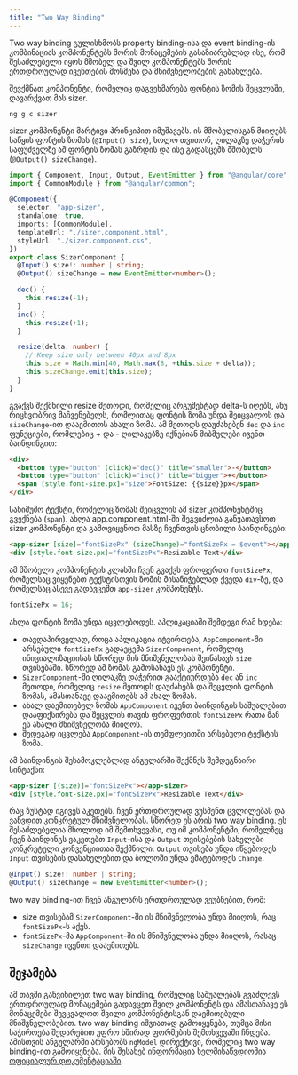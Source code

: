 ```yaml
---
title: "Two Way Binding"
---
```


Two way binding გულისხმობს property binding-ისა და event binding-ის კომბინაციას
კომპონენტებს შორის მონაცემების გასაზიარებლად ისე, რომ შესაძლებელი იყოს
მშობელ და შვილ კომპონენტებს შორის ერთდროულად ივენთების მოსმენა და მნიშვნელობების
განახლება.

შევქმნათ კომპონენტი, რომელიც დაგვეხმარება ფონტის ზომის შეცვლაში, დავარქვათ მას sizer.

```
ng g c sizer
```

sizer კომპონენტი მარტივი პრინციპით იმუშავებს. ის მშობელისგან მიიღებს საწყის ფონტის ზომას
(`@Input() size`),
ხოლო თვითონ, ღილაკზე დაჭერის საფუძველზე ამ ფონტის ზომას გაზრდის და ისე გადასცემს მშობელს
(`@Output() sizeChange`).

```ts
import { Component, Input, Output, EventEmitter } from "@angular/core";
import { CommonModule } from "@angular/common";

@Component({
  selector: "app-sizer",
  standalone: true,
  imports: [CommonModule],
  templateUrl: "./sizer.component.html",
  styleUrl: "./sizer.component.css",
})
export class SizerComponent {
  @Input() size!: number | string;
  @Output() sizeChange = new EventEmitter<number>();

  dec() {
    this.resize(-1);
  }
  inc() {
    this.resize(+1);
  }

  resize(delta: number) {
    // Keep size only between 40px and 8px
    this.size = Math.min(40, Math.max(8, +this.size + delta));
    this.sizeChange.emit(this.size);
  }
}
```

გვაქვს შექმნილი resize მეთოდი, რომელიც არგუმენტად delta-ს იღებს, ანუ რიცხვობრივ
მაჩვენებელს, რომლითაც ფონტის ზომა უნდა შეიცვალოს და `sizeChange`-ით დააემითოს
ახალი ზომა. ამ მეთოდს დაუძახებენ `dec` და `inc` ფუნქციები, რომლებიც + და - ღილაკებზე
იქნებიან მიბმულები ივენთ ბაინდინგით:

```html
<div>
  <button type="button" (click)="dec()" title="smaller">-</button>
  <button type="button" (click)="inc()" title="bigger">+</button>
  <span [style.font-size.px]="size">FontSize: {{size}}px</span>
</div>
```

სანიმუშო ტექსტი, რომელიც ზომას შეიცვლის ამ sizer კომპონენტშიც გვექნება (`span`).
ახლა app.component.html-ში შეგვიძლია განვათავსოთ sizer კომპონენტი და გამოვიყენოთ
მასზე ჩვენთვის ცნობილი ბაინდინგები:

```html
<app-sizer [size]="fontSizePx" (sizeChange)="fontSizePx = $event"></app-sizer>
<div [style.font-size.px]="fontSizePx">Resizable Text</div>
```

ამ მშობელი კომპონენტის კლასში ჩვენ გვაქვს ფროფერთი `fontSizePx`,
რომელსაც ვიყენებთ ტექსტისთვის ზომის მისანიჭებლად ქვედა `div`-ზე,
და რომელსაც ასევე გადავცემთ `app-sizer` კომპონენტს.

```ts
fontSizePx = 16;
```

ახლა ფონტის ზომა უნდა იცვლებოდეს. აპლიკაციაში შემდეგი რამ ხდება:

- თავდაპირველად, როცა აპლიკაცია იტვირთება, `AppComponent`-ში არსებული `fontSizePx`
  გადაეცემა `SizerComponent`, რომელიც ინიციალიზაციისას სწორედ მის მნიშვნელობას შეინახავს
  `size` თვისებაში. სწორედ ამ ზომას გამოსახავს ეს კომპონენტი.
- `SizerComponent`-ში ღილაკზე დაჭერით გააქტიურდება `dec` ან `inc` მეთოდი, რომელიც `resize` მეთოდს
  დაუძახებს და შეცვლის ფონტის ზომას, ამასთანავე დააემითებს ამ ახალ ზომას.
- ახალ დაემითებულ ზომას `AppComponent` ივენთ ბაინდინგის საშუალებით დააფიქსირებს და შეცვლის თავის
  ფროფერთის `fontSizePx` რათა მან ეს ახალი მნიშვნელობა მიიღოს.
- შედეგად იცვლება `AppComponent`-ის თემფლეითში არსებული ტექსტის ზომა.

ამ ბაინდინგის შესამოკლებლად ანგულარში შექმნეს შემდეგნაირი სინტაქსი:

```html
<app-sizer [(size)]="fontSizePx"></app-sizer>
<div [style.font-size.px]="fontSizePx">Resizable Text</div>
```

რაც ზუსტად იგივეს აკეთებს. ჩვენ ერთდროულად ვუსმენთ ცვლილებას და ვაწვდით კონკრეტულ მნიშვნელობას.
სწორედ ეს არის two way binding. ეს შესაძლებელია მხოლოდ იმ შემთხვევასი, თუ იმ კომპონენტში, რომელზეც
ჩვენ ბაინდინგს ვაკეთებთ `Input`-ისა და `Output` თვისებების სახელები კონკრეტული კონვენციითაა შექმნილი:
`Output` თვისება უნდა იწყებოდეს `Input` თვისების დასახელებით და ბოლოში უნდა ემატებოდეს `Change`.

```ts
@Input() size!: number | string;
@Output() sizeChange = new EventEmitter<number>();
```

two way binding-ით ჩვენ ანგულარს ერთდროულად ვეუბნებით, რომ:

- size თვისებამ `SizerComponent`-ში ის მნიშვნელობა უნდა მიიღოს, რაც `fontSizePx`-ს აქვს.
- `fontSizePx`-მა `AppComponent`-ში ის მნიშვნელობა უნდა მიიღოს, რასაც `sizeChange` ივენთი დააემითებს.

## შეჯამება

ამ თავში განვიხილეთ two way binding, რომელიც საშუალებას გვაძლევს ერთდროულად მონაცემები გადავცეთ
შვილ კომპონენტს და ამასთანავე ეს მონაცემები შევცვალოთ შვილი კომპონენტისგან დაემითებული მნიშვნელობებით.
two way binding იშვიათად გამოიყენება, თუმცა მისი საჭიროება შედარებით უფრო ხშირად ფორმების შემთხვევაში ჩნდება.
ამისთვის ანგულარში არსებობს `ngModel` დირექტივი, რომელიც two way binding-ით გამოიყენება.
მის შესახებ ინფორმაცია ხელმისაწვდიომია
[ოფიციალურ დოკუმენტაციაში](https://angular.io/guide/built-in-directives#displaying-and-updating-properties-with-ngmodel).

